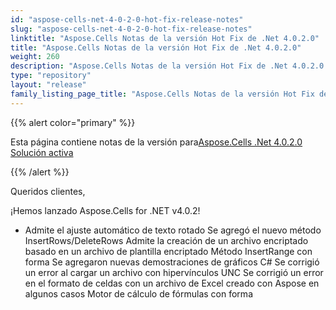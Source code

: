 ```yaml
---
id: "aspose-cells-net-4-0-2-0-hot-fix-release-notes"
slug: "aspose-cells-net-4-0-2-0-hot-fix-release-notes"
linktitle: "Aspose.Cells Notas de la versión Hot Fix de .Net 4.0.2.0"
title: "Aspose.Cells Notas de la versión Hot Fix de .Net 4.0.2.0"
weight: 260
description: "Aspose.Cells Notas de la versión Hot Fix de .Net 4.0.2.0 – the latest updates and fixes."
type: "repository"
layout: "release"
family_listing_page_title: "Aspose.Cells Notas de la versión Hot Fix de .Net 4.0.2.0"
---
```

{{% alert color="primary" %}} 

 Esta página contiene notas de la versión para[Aspose.Cells .Net 4.0.2.0 Solución activa](https://releases.aspose.com/cells/net/new-releases/aspose.cells-.net-4.0.2.0-hot-fix/)

{{% /alert %}} 

 Queridos clientes,

 ¡Hemos lanzado Aspose.Cells for .NET v4.0.2!

- Admite el ajuste automático de texto rotado
 Se agregó el nuevo método InsertRows/DeleteRows
 Admite la creación de un archivo encriptado basado en un archivo de plantilla encriptado
 Método InsertRange con forma
 Se agregaron nuevas demostraciones de gráficos C#
 Se corrigió un error al cargar un archivo con hipervínculos UNC
 Se corrigió un error en el formato de celdas con un archivo de Excel creado con Aspose en algunos casos
 Motor de cálculo de fórmulas con forma
